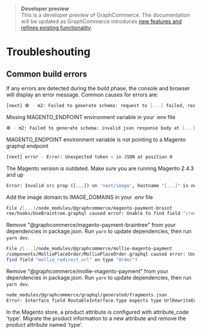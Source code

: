 > **Developer preview**  
> This is a developer preview of GraphCommerce. The documentation will be
> updated as GraphCommerce introduces
> [new features and refines existing functionality](https://github.com/ho-nl/m2-pwa/releases).

# Troubleshouting

## Common build errors

If any errors are detected during the build phase, the console and browser will
display an error message. Common causes for errors are:

```bash
[next] 🕸️ - m2: Failed to generate schema: request to [...] failed, reason: connect ETIMEDOUT
```

Missing MAGENTO_ENDPOINT environment variable in your .env file

```bash
🕸️ - m2: Failed to generate schema: invalid json response body at [...] reason: Unexpected '<'
```

MAGENTO_ENDPOINT environment variable is not pointing to a Magento graphql
endpoint

```bash
[next] error - Error: Unexpected token < in JSON at position 0
```

The Magento version is outdated. Make sure you are running Magento 2.4.3 and up

```bash
Error: Invalid src prop ([...]) on 'next/image', hostname "[...]" is not configured under images in your 'next.config.js'
```

Add the image domain to IMAGE_DOMAINS in your .env file

```bash
File /[...]/node_modules/@graphcommerce/magento-payment-braint
ree/hooks/UseBraintree.graphql caused error: Unable to find field "createBraintreeClientToken" on type "Mutation"!
```

Remove "@graphcommerce/magento-payment-braintree" from your dependencies in
package.json. Run `yarn` to update dependencies, then run `yarn dev`.

```bash
File /[...]/node_modules/@graphcommerce/mollie-magento-payment
/components/MolliePlaceOrder/MolliePlaceOrder.graphql caused error: Unable to
find field "mollie_redirect_url" on type "Order"!
```

Remove "@graphcommerce/mollie-magento-payment" from your dependencies in
package.json. Run `yarn` to update dependencies, then run `yarn dev`.

```bash
node_modules/@graphcommerce/graphql/generated/fragments.json
Error: Interface field RoutableInterface.type expects type UrlRewriteEntityTypeEnum but BundleProduct.type is type String.
```

In the Magento store, a product attribute is configured with attribute_code
'type'. Migrate the product information to a new attribute and remove the
product attribute named 'type'.
